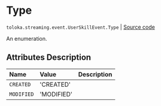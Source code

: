# Type
`toloka.streaming.event.UserSkillEvent.Type` | [Source code](https://github.com/Toloka/toloka-kit/blob/v1.2.1/src/streaming/event.py#L86)

An enumeration.

## Attributes Description

| Name | Value | Description |
| :------| :-----------| :----------| 
`CREATED`|'CREATED'|
`MODIFIED`|'MODIFIED'|
